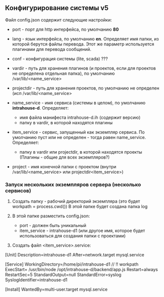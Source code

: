 ## Конфигурирование системы v5 

Файл config.json содержит следующие настройки:

  - port - порт для http интерфейса, по умолчанию **80**
  - lang - язык интерфейса, по умолчанию **en**.  Определяет имя папки, из которой берутся файлы перевода. Этот же параметр используется плагинами для перевода сообщений.

  - conf - конфигурация системы (lite, scada) ???

  - vardir - путь для хранения плагинов (и проектов, если для проектов не определена отдельная папка), по умолчанию /var/lib/<name_service>

  - projectdir - путь для хранения проектов, по умолчанию не определен (исп /var/lib/<name_service>

  - name_service - имя сервиса (системы в целом), по умолчанию **intrahouse-d**. Определяет:
    - имя файла манифеста intrahouse-d.ih (содержит версию)
    - папку в vardir, в которой находятся плагины 

- item_service - сервис, запущенный как экземпляр сервиса. По умолчанию пуст или не определен - тогда равен name_service. Определяет:
    - папку в vardir или projectdir, в которой находятся проекты (Плагины - общие для всех экземпляров?) 
     
- project - имя конечной папки с проектом (внутри /var/lib/<name_service> или projectdir<item_service>)

### Запуск нескольких экземпляров сервера (несколько сервисов)

 1. Создать папку - рабочий директорий экземпляра (это будет workpath = process.cwd())
 В этой папке будет создана папка log

 2. В этой папке разместить config.json:
    - port - должен быть уникальный 
    - item_service - intrahouse-d1 (или другое имя, которое будет использоваться для создания папки с проектами)
3. Создать файл   <item_service>.service:

  [Unit]
  Description=intrahouse-d1
  After=network.target mysql.service

  [Service]
  WorkingDirectory=/home/pi/intrahouse-d1  // !! workpath
  ExecStart= /usr/bin/node /opt/intrahouse-d/backend/app.js
  Restart=always
  RestartSec=5
  StandardOutput=null
  StandardError=syslog
  SyslogIdentifier=intrahouse-d1

  [Install]
  WantedBy=multi-user.target mysql.service

